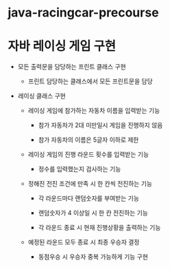 # java-racingcar-precourse

# 자바 레이싱 게임 구현

  - 모든 출력문을 담당하는 프린트 클래스 구현
     - 프린트 담당하는 클래스에서 모든 프린트문을 담당
       
  - 레이싱 클래스 구현
  
      - 레이싱 게임에 참가하는 자동차 이름을 입력받는 기능

          - 참가 자동차가 2대 미만일시 게임을 진행하지 않음
 
          - 참가 자동차의 이름은 5글자 이하로 제한
  
     - 레이싱 게임의 진행 라운드 횟수를 입력받는 기능

         - 정수를 입력했는지 검사하는 기능

    - 정해진 전진 조건에 만족 시 한 칸씩 전진하는 기능

        - 각 라운드마다 랜덤숫자를 부여받는 기능

        - 랜덤숫자가 4 이상일 시 한 칸 전진하는 기능
        
        - 각 라운드 종료 시 현재 진행상황을 출력하는 기능
      
    - 예정된 라운드 모두 종료 시 최종 우승자 결정

        - 동점우승 시 우승자 중복 가능하게 기능 구현


